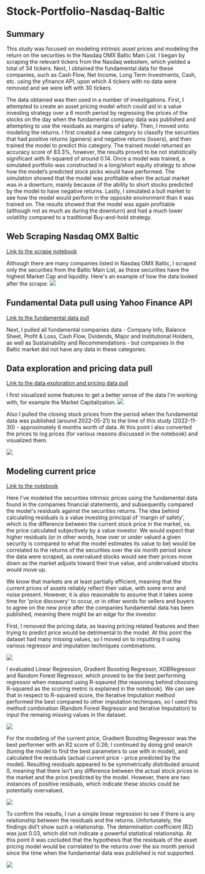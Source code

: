 # Stock-Portfolio-Nasdaq-Baltic

## Summary

This study was focused on modeling intrinsic asset prices and modeling the return on the securities in the Nasdaq OMX Baltic Main List. I began by scraping the relevant tickers from the Nasdaq websitem, which yielded a total of 34 tickers. Next, I obtained the fundamental data for these companies, such as Cash Flow, Net Income, Long Term Investments, Cash, etc. using the yfinance API, upon which 4 tickers with no data were removed and we were left with 30 tickers.

The data obtained was then used in a number of investigations. First, I attempted to create an asset pricing model which could aid in a value investing strategy over a 6 month period by regressing the prices of the stocks on the day when the fundamental company data was published and attempting to use the residuals as margins of safety. Then, I moved onto modeling the returns. I first created a new category to classify the securities that had positive returns (gainers) and negative returns (losers), and then trained the model to predict this category. The trained model returned an accuracy score of 83.3%, however, the results proved to be not statistically significant with R-squared of around 0.14. Once a model was trained, a simulated portfolio was constructed in a long/short equity strategy to show how the model’s predicted stock picks would have performed. The simulation showed that the model was profitable when the actual market was in a downturn, mainly because of the ability to short stocks predicted by the model to have negative returns. Lastly, I simulated a bull market to see how the model would perform in the opposite environment than it was trained on. The results showed that the model was again profitable (although not as much as during the downturn) and had a much lower volatility compared to a traditional Buy-and-hold strategy.


## Web Scraping Nasdaq OMX Baltic

[Link to the scrape notebook](https://github.com/sausis20/Stock-Portfolio-Nasdaq-Baltic/blob/main/ticker_scrape.ipynb)

Although there are many companies listed in Nasdaq OMX Baltic, I scraped only the securities from the Baltic Main List, as these securities have the highest Market Cap and liquidity. Here's an example of how the data looked after the scrape:
![](https://github.com/sausis20/Stock-Portfolio-Nasdaq-Baltic/blob/main/images/tickers.png)

## Fundamental Data pull using Yahoo Finance API

[Link to the fundamental data pull](https://github.com/sausis20/Stock-Portfolio-Nasdaq-Baltic/blob/main/fundamental_data_pull.ipynb)

Next, I pulled all fundamental companies data - Company Info, Balance Sheet, Profit & Loss, Cash Flow, Dvidends, Major and Institutional Holders, as well as Sustainability and Recommendations - but companies in the Baltic market did not have any data in these categories. 

## Data exploration and pricing data pull

[Link to the data exploration and pricing data pull](https://github.com/sausis20/Stock-Portfolio-Nasdaq-Baltic/blob/main/data_exploration.ipynb)

I first visualized some features to get a better sense of the data I'm working with, for example the Market Capitalization.
![](https://github.com/sausis20/Stock-Portfolio-Nasdaq-Baltic/blob/main/images/marketcap.png)

Also I pulled the closing stock prices from the period when the fundamental data was published (around 2022-05-21) to the time of this study (2022-11-30) - approximately 6 months worth of data. At this point I also converted the prices to log prices (for various reasons discussed in the notebook) and visualized them.

![](https://github.com/sausis20/Stock-Portfolio-Nasdaq-Baltic/blob/main/images/logreturns.png)

## Modeling current price

[Link to the notebook](https://github.com/sausis20/Stock-Portfolio-Nasdaq-Baltic/blob/main/modeling_current_price.ipynb)

Here I've modeled the securities intrinsic prices using the fundamental data found in the companies financial statements, and subsequently compared the model's residuals against the securities returns. The idea behind calculating residuals is a value investing principal of 'margin of safety', which is the difference between the current stock price in the market, vs. the price calculated subjectively by a value investor. We would expect that higher residuals (or in other words, how over or under valued a given security is compared to what the model estimates its value to be) would be correlated to the returns of the securities over the six month period since the data were scraped, as overvalued stocks would see their prices move down as the market adjusts toward their true value, and undervalued stocks would move up.

We know that markets are at least partially efficient, meaning that the current prices of assets reliably reflect their value, with some error and noise present. However, it is also reasonable to assume that it takes some time for 'price discovery' to occur, or in other words for sellers and buyers to agree on the new price after the companies fundamental data has been published, meaning there might be an edge for the investor.

First, I removed the pricing data, as leaving pricing related features and then trying to predict price would be detrimental to the model. At this point the dataset had many missing values, so I moved on to imputting it using various regressor and imputation techniques combinations. 

![](https://github.com/sausis20/Stock-Portfolio-Nasdaq-Baltic/blob/main/images/missingdata.png)

I evaluated Linear Regression, Gradient Boosting Regressor, XGBRegressor and Random Forest Regressor, which proved to be the best performing regressor when measured using R-sqaured (the reasoning behind choosing R-squared as the scoring metric is explained in the notebook). We can see that in respect to R-squared score, the Iterative Imputation method performed the best compared to other imputation techinques, so I used this method combination (Random Forest Regressor and Iterative Imputation) to input the remaing missing values in the dataset.

![](https://github.com/sausis20/Stock-Portfolio-Nasdaq-Baltic/blob/main/images/imputation.png)

For the modeling of the current price, Gradient Boosting Regressor was the best performer with an R2 score of 0.26; I continued by doing grid search (tuning the model to find the best parameters to use with in model), and calculated the residuals (actual current price - price predicted by the model). Resulting residuals appeared to be symmetrically distributed around 0, meaning that there isn't any difference between the actual stock prices in the market and the price predicted by the model. However, there are two instances of positive residuals, which indicate these stocks could be potentially overvalued.

![](https://github.com/sausis20/Stock-Portfolio-Nasdaq-Baltic/blob/main/images/residuals.png)

To confirm the results, I run a simple linear regression to see if there is any relationship between the residuals and the returns. Unfortunately, the findings did't show such a relationship. The determination coefficient (R2) was just 0.03, which did not indicate a powerful statistical relationship. At this point it was cocluded that the hypothesis that the residuals of the asset pricing model would be correlated to the returns over the six month period since the time when the fundamental data was published is not supported.

![](https://github.com/sausis20/Stock-Portfolio-Nasdaq-Baltic/blob/main/images/returnsresiduals.png)
